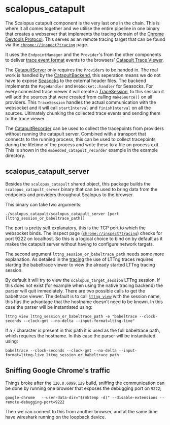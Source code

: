 # scalopus_catapult

The Scalopus catapult component is the very last one in the chain. This is where it all comes together and we utilise
the entire pipeline in one binary that creates a webserver that implements the tracing domain of the
[Chrome Devtools Protocol][devtools_protocol]. This serves as an remote tracing target that can be found via the
[`chrome://inspect?tracing`][chrome_tracing] page. 

It uses the `EndpointManager` and the `Provider`'s from the other components to deliver
[trace event format][trace_event_format] events to the browsers' [Catapult Trace Viewer][catapult_trace_viewer].

The [CatapultServer](/scalopus_catapult/include/scalopus_catapult/catapult_server.h) only requires the `Provider`s to be
handed in. The real work is handled by the [CatapultBackend](/scalopus_catapult/src/catapult_backend.h), this seperation
means we do not have to expose [Seasocks][seasocks] to the external header files. The backend implements the
`PageHandler` and `WebSocket::handler` for Seasocks. For every connected trace viewer it will create a
[TraceSession](/scalopus_catapult/src/trace_session.h), to this session it will add the sources that were created from
calling `makeSource()` on all providers. This `TraceSession` handles the actual communication with the websocket and it
will call `startInterval` and `finishInterval` on all the sources. Ultimately chunking the collected trace events and
sending them to the trace viewer.

The [CatapultRecorder](/scalopus_catapult/include/scalopus_catapult/catapult_recorder.h) can be used to collect the
tracepoints from providers without running the catapult server. Combined with a transport that connects to the running
process, this can be used to collect tracepoints during the lifetime of the process and write these to a file on process
exit. This is shown in the `embedded_catapult_recorder` example in the example directory.

## scalopus_catapult_server

Besides the `scalopus_catapult` shared object, this package builds the `scalopus_catapult_server` binary that can be
used to bring data from the endpoints and providers throughout Scalopus to the browser.

This binary can take two arguments:
```
./scalopus_catapult/scalopus_catapult_server [port [lttng_session_or_babeltrace_path]]
```

The port is pretty self explanatory, this is the TCP port to which the websocket binds. The inspect page
([`chrome://inspect?tracing`][chrome_tracing]) checks for port 9222 on localhost. So this is a logical choice to bind
on by default as it makes the catapult server without having to configure network targets.

The second argument `lttng_session_or_babeltrace_path` needs some more explanation. As detailed in the 
[tracing](/scalopus_tracing/) the use of LTTng traces requires starting the babeltrace viewer to view the already
started LTTng tracing session.

By default it will try to view the `scalopus_target_session` LTTng session. If this
does not exist (for example when using the native tracing backend) the parser will quit immediately. There are two
possible calls to get the babeltrace viewer. The default is to call [`lttng view`][lttng_view] with the session name,
this has the advantage that the hostname doesn't need to be known. In this case the parser will be instantiated using:
```
lttng view lttng_session_or_babeltrace_path -e "babeltrace --clock-seconds --clock-gmt --no-delta --input-format=lttng-live" 
```

If a `/` character is present in this path it is used as the full babeltrace path, which requires the hostname. In this
case the parser will be instantiated using:
```
babeltrace --clock-seconds --clock-gmt --no-delta --input-format=lttng-live lttng_session_or_babeltrace_path 
```

[catapult_trace_viewer]: https://github.com/catapult-project/catapult/blob/master/tracing/README.md
[trace_event_format]: https://docs.google.com/document/d/1CvAClvFfyA5R-PhYUmn5OOQtYMH4h6I0nSsKchNAySU/
[devtools_protocol]: https://chromedevtools.github.io/devtools-protocol/tot/Tracing
[seasocks]: https://github.com/mattgodbolt/seasocks/
[lttng_view]: https://lttng.org/man/1/lttng-view/v2.10/
[chrome_tracing]: chrome://inspect?tracing


## Sniffing Google Chrome's traffic

Things broke after the `120.0.6099.129` build, sniffing the communication can be done by running one browser that exposes
the debugging port on `9222`;

```
google-chrome   --user-data-dir="$(mktemp -d)" --disable-extensions --remote-debugging-port=9222
```

Then we can connect to this from another browser, and at the same time have wireshark running on the loopback device.
